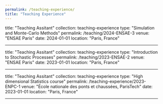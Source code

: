 ```yaml
---
permalink: /teaching-experience/
title: "Teaching Experience"
---
```


title: "Teaching Assitant"
collection: teaching-experience
type: "Simulation and Monte-Carlo Methods"
permalink: /teaching/2024-ENSAE-3
venue: "ENSAE Paris"
date: 2024-01-01
location: "Paris, France"

---

title: "Teaching Assitant"
collection: teaching-experience
type: "Introduction to Stochastic Processes"
permalink: /teaching/2023-ENSAE-2
venue: "ENSAE Paris"
date: 2023-01-01
location: "Paris, France"

---

title: "Teaching Assitant"
collection: teaching-experience
type: "High dimensional Statistics course"
permalink: /teaching-experience/2023-ENPC-1
venue: "École nationale des ponts et chaussées, ParisTech"
date: 2023-01-01
location: "Paris, France"

---